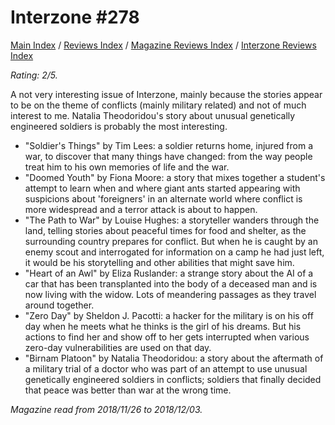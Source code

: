 # Interzone #278

[Main Index](../../../README.md) / [Reviews Index](../../README.md) / [Magazine Reviews Index](../README.md) / [Interzone Reviews Index](README.md)

*Rating: 2/5.*

A not very interesting issue of Interzone, mainly because the stories appear to be on the theme of conflicts (mainly military related) and not of much interest to me. Natalia Theodoridou's story about unusual genetically engineered soldiers is probably the most interesting.

- "Soldier's Things" by Tim Lees: a soldier returns home, injured from a war, to discover that many things have changed: from the way people treat him to his own memories of life and the war.
- "Doomed Youth" by Fiona Moore: a story that mixes together a student's attempt to learn when and where giant ants started appearing with suspicions about 'foreigners' in an alternate world where conflict is more widespread and a terror attack is about to happen.
- "The Path to War" by Louise Hughes: a storyteller wanders through the land, telling stories about peaceful times for food and shelter, as the surrounding country prepares for conflict. But when he is caught by an enemy scout and interrogated for information on a camp he had just left, it would be his storytelling and other abilities that might save him.
- "Heart of an Awl" by Eliza Ruslander: a strange story about the AI of a car that has been transplanted into the body of a deceased man and is now living with the widow. Lots of meandering passages as they travel around together.
- "Zero Day" by Sheldon J. Pacotti: a hacker for the military is on his off day when he meets what he thinks is the girl of his dreams. But his actions to find her and show off to her gets interrupted when various zero-day vulnerabilities are used on that day.
- "Birnam Platoon" by Natalia Theodoridou: a story about the aftermath of a military trial of a doctor who was part of an attempt to use unusual genetically engineered soldiers in conflicts; soldiers that finally decided that peace was better than war at the wrong time.

*Magazine read from 2018/11/26 to 2018/12/03.*

